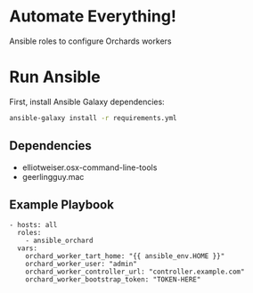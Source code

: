 # Automate Everything!

Ansible roles to configure Orchards workers

# Run Ansible

First, install Ansible Galaxy dependencies:

```bash
ansible-galaxy install -r requirements.yml
```

## Dependencies

* elliotweiser.osx-command-line-tools
* geerlingguy.mac

## Example Playbook

    - hosts: all
      roles:
        - ansible_orchard
      vars:
        orchard_worker_tart_home: "{{ ansible_env.HOME }}"
        orchard_worker_user: "admin"
        orchard_worker_controller_url: "controller.example.com"
        orchard_worker_bootstrap_token: "TOKEN-HERE"
